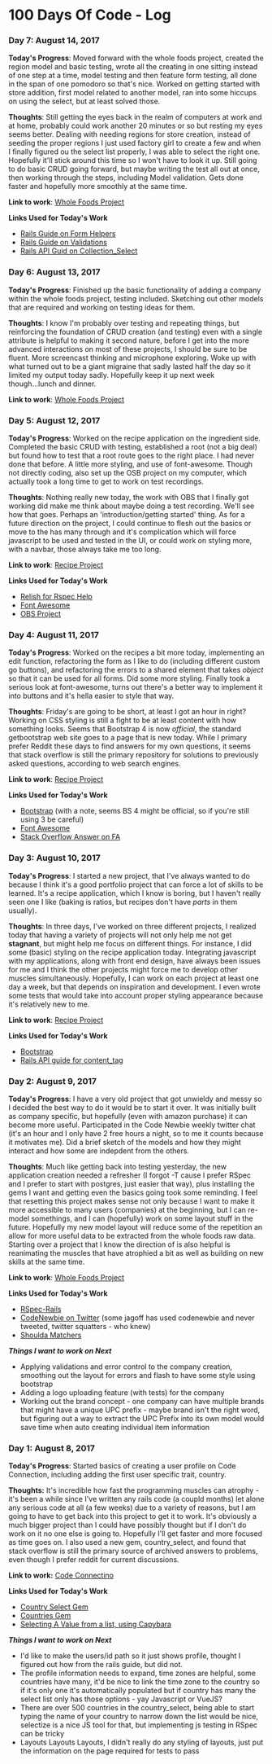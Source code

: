 # 100 Days Of Code - Log

### Day 7: August 14, 2017

**Today's Progress**: Moved forward with the whole foods project, created the region model and basic testing, wrote all the creating in one sitting instead of one step at a time, model testing and then feature form testing, all done in the span of one pomodoro so that's nice.  Worked on getting started with store addition, first model related to another model, ran into some hiccups on using the select, but at least solved those.

**Thoughts**:  Still getting the eyes back in the realm of computers at work and at home, probably could work another 20 minutes or so but resting my eyes seems better.  Dealing with needing regions for store creation, instead of seeding the proper regions I just used factory girl to create a few and when I finally figured ou the select list properly, I was able to select the right one.  Hopefully it'll stick around this time so I won't have to look it up.  Still going to do basic CRUD going forward, but maybe writing the test all out at once, then working through the steps, including Model validation.  Gets done faster and hopefully more smoothly at the same time.

**Link to work**: [Whole Foods Project](https://github.com/jemagee/WholeFoodsProject)

**Links Used for Today's Work**

* [Rails Guide on Form Helpers](http://guides.rubyonrails.org/form_helpers.html)
* [Rails Guide on Validations](http://guides.rubyonrails.org/active_record_validations.html)
* [Rails API Guid on Collection_Select](http://api.rubyonrails.org/classes/ActionView/Helpers/FormOptionsHelper.html#method-i-collection_select
)
### Day 6: August 13, 2017

**Today's Progress**: Finished up the basic functionality of adding a company within the whole foods project, testing included.  Sketching out other models that are required and working on testing ideas for them.  

**Thoughts**:  I know I'm probably over testing and repeating things, but reinforcing the foundation of CRUD creation (and testing) even with a single attribute is helpful to making it second nature, before I get into the more advanced interactions on most of these projects, I should be sure to be fluent.  More screencast thinking and microphone exploring.  Woke up with what turned out to be a giant migraine that sadly lasted half the day so it limited my output today sadly.  Hopefully keep it up next week though...lunch and dinner.

**Link to work**: [Whole Foods Project](https://github.com/jemagee/WholeFoodsProject)

### Day 5: August 12, 2017

**Today's Progress**: Worked on the recipe application on the ingredient side.  Completed the basic CRUD with testing, established a root (not a big deal) but found how to test that a root route goes to the right place.  I had never done that before.  A little more styling, and use of font-awesome.  Though not directly coding, also set up the OSB project on my computer, which actually took a long time to get to work on test recordings.  

**Thoughts**:  Nothing really new today, the work with OBS that I finally got working did make me think about maybe doing a test recording.  We'll see how that goes.  Perhaps an 'introduction/getting started' thing.  As for a future direction on the project, I could continue to flesh out the basics or move to the has many through and it's complication which will force javascript to be used and tested in the UI, or could work on styling more, with a navbar, those always take me too long.

**Link to work**: [Recipe Project](https://github.com/jemagee/recipes)

**Links Used for Today's Work**

* [Relish for Rspec Help](https://relishapp.com/rspec/rspec-rails/v/2-3/docs/routing-specs/route-to-matcher)
* [Font Awesome](http://fontawesome.io)
* [OBS Project](https://obsproject.com/)

### Day 4: August 11, 2017

**Today's Progress**: Worked on the recipes a bit more today, implementing an edit function, refactoring the form as I like to do (including different custom go buttons), and refactoring the errors to a shared element that takes *object* so that it can be used for all forms.  Did some more styling.  Finally took a serious look at font-awesome, turns out there's a better way to implement it into buttons and it's hella easier to style that way.  

**Thoughts**:  Friday's are going to be short, at least I got an hour in right?  Working on CSS styling is still a fight to be at least content with how something looks.  Seems that Bootstrap 4 is now *official*, the standard getbootstrap web site goes to a page that is new today.  While I primary prefer Reddit these days to find answers for my own questions, it seems that stack overflow is still the primary repository for solutions to previously asked questions, according to web search engines.

**Link to work**: [Recipe Project](https://github.com/jemagee/recipes)

**Links Used for Today's Work**

* [Bootstrap](http://getbootstrap.com) (with a note, seems BS 4 might be official, so if you're still using 3 be careful)
* [Font Awesome](http://fontawesome.io)
* [Stack Overflow Answer on FA](https://stackoverflow.com/questions/33662623/rails-using-font-awesome-icons)


### Day 3: August 10, 2017

**Today's Progress**: I started a new project, that I've always wanted to do because I think it's a good portfolio project that can force a lot of skills to be learned.  It's a recipe application, which I know is boring, but I haven't really seen one I like (baking is ratios, but recipes don't have *parts* in them usually).  

**Thoughts**:  In three days, I've worked on three different projects, I realized today that having a variety of projects will not only help me not get **stagnant**, but might help me focus on different things.  For instance, I did some (basic) styling on the recipe application today.  Integrating javascript with my applications, along with front end design, have always been issues for me and I think the other projects might force me to develop other muscles simultaneously.  Hopefully, I can work on each project at least one day a week, but that depends on inspiration and development. I even wrote some tests that would take into account proper styling appearance because it's relatively new to me.

**Link to work**: [Recipe Project](https://github.com/jemagee/recipes)

**Links Used for Today's Work**

* [Bootstrap](http://getbootstrap.com)
* [Rails API guide for content_tag](http://api.rubyonrails.org/classes/ActionView/Helpers/TagHelper.html#method-i-content_tag)

### Day 2: August 9, 2017

**Today's Progress**: I have a very old project that got unwieldy and messy so I decided the best way to do it would be to start it over.  It was initially built as company specific, but hopefully (even with amazon purchase) it can become more useful.  Participated in the Code Newbie weekly twitter chat (it's an hour and I only have 2 free hours a night, so to me it counts because it motivates me).  Did a brief sketch of the models and how they might interact and how some are indepdent from the others.  

**Thoughts**:  Much like getting back into testing yesterday, the new application creation needed a refresher (I forgot -T cause I prefer RSpec and I prefer to start with postgres, just easier that way), plus installing the gems I want and getting even the basics going took some reminding.  I feel that resetting this project makes sense not only because I want to make it more accessible to many users (companies) at the beginning, but I can re-model somethings, and I can (hopefully) work on some layout stuff in the future.  Hopefully my new model layout will reduce some of the repetition an allow for more useful data to be extracted from the whole foods raw data.  Starting over a project that I know the direction of is also helpful is reanimating the muscles that have atrophied a bit as well as building on new skills at the same time.

**Link to work**: [Whole Foods Project](https://github.com/jemagee/WholeFoodsProject)

**Links Used for Today's Work**

* [RSpec-Rails](https://github.com/rspec/rspec-rails)
* [CodeNewbie on Twitter](https://twitter.com/codenewbies) (some jagoff has used codenewbie and never tweeted, twitter squatters - who knew)
* [Shoulda Matchers](https://github.com/thoughtbot/shoulda-matchers)

***Things I want to work on Next***

* Applying validations and error control to the company creation, smoothing out the layout for errors and flash to have some style using bootstrap
* Adding a logo uploading feature (with tests) for the company
* Working out the brand concept - one company can have multiple brands that might have a unique UPC prefix - maybe brand isn't the right word, but figuring out a way to extract the UPC Prefix into its own model would save time when auto creating individual item information

### Day 1: August 8, 2017

**Today's Progress**: Started basics of creating a user profile on Code Connection, including adding the first user specific trait, country.  

**Thoughts:** It's incredible how fast the programming muscles can atrophy - it's been a while since I've written any rails code (a coupld months) let alone any serious code at all (a few weeks) due to a variety of reasons, but I am going to have to get back into this project to get it to work.  It's obviously a much bigger project than I could have possibly thought but if I don't do work on it no one else is going to.  Hopefully I'll get faster and more focused as time goes on.  I also used a new gem, country_select, and found that stack overflow is still the primary source of archived answers to problems, even though I prefer reddit for current discussions.

**Link to work:** [Code Connectino](https://github.com/jemagee/code_connection)

**Links Used for Today's Work**

* [Country Select Gem](https://github.com/stefanpenner/country_select)
* [Countries Gem](https://github.com/jemagee/code_connection/projects)
* [Selecting A Value from a list, using Capybara](https://stackoverflow.com/questions/25282012/selecting-value-in-dropdown-with-capybara)

***Things I want to work on Next***

* I'd like to make the users/id path so it just shows profile, thought I figured out how from the rails guide, but did not.
* The profile information needs to expand, time zones are helpful, some countries have many, it'd be nice to link the time zone to the country so if it's only one it's automatically populated but if country has many the select list only has those options - yay Javascript or VueJS?
* There are over 500 countries in the country_select, being able to start typing the name of your country to narrow down the list would be nice, selectize is a nice JS tool for that, but implementing js testing in RSpec can be tricky
* Layouts Layouts Layouts, I didn't really do any styling of layouts, just put the information on the page required for tests to pass

